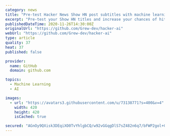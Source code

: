 ```yaml
---
category: news
title: "Pre-test Hacker News Show HN post subtitles with machine learning algorithm"
excerpt: "Pre-test your Show HN titles and increase your chances of hitting high points in Hacker News. How it works. Visit  and enter your Show HN title"
publishedDateTime: 2020-11-26T14:30:00Z
originalUrl: "https://github.com/Grew-dev/hacker-ai"
webUrl: "https://github.com/Grew-dev/hacker-ai"
type: article
quality: 37
heat: 37
published: false

provider:
  name: GitHub
  domain: github.com

topics:
  - Machine Learning
  - AI

images:
  - url: "https://avatars3.githubusercontent.com/u/73138771?s=400&v=4"
    width: 420
    height: 420
    isCached: true

secured: "AGnOy9QXisk3DEqiXO0TvYhlgbCQ/w92vGGqgDlS7sZ482n6q7/bFWP2gol+GJRlxv4ewPWQB3wKt3v1YuEQcgUCLsELMPWk5VknsXmDT+Nx4TqSbpOTzlUL5qg3oGmhKs+cZzyXAFi9gtoLPfHqZ+60dZ3+yC5MPBc8frAYRtPJ+wB2cSAtEjdNjAcIo30ctB1uAVrkKFYssM2TCvAkmTfYFR2exvnlJwf8jnQdQk1H1nQzpPWEXyCMPUXvVX4j1V6aL5okhYBgnA6QSxVZpYsBuAQJCbnkzRH+lMItVjrU8LxRok0Pde/37fgWIcWVCVAzDb2JC7wUX2N99o3W2J3DXphke6wdyPY8XYGUats=;EwW3SXZibXYcHUMM4pTixg=="
---
```


